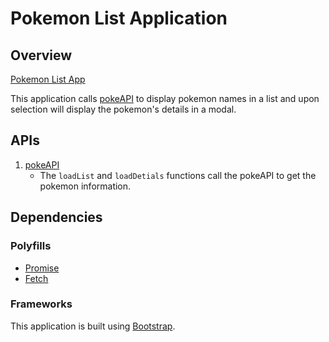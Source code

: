 # Pokemon List Application

## Overview

[Pokemon List App](https://mikkobelly.github.io/js-app/#)

This application calls [pokeAPI](https://pokeapi.co) to display pokemon names in a list and upon selection will display the pokemon's details in a modal. 

## APIs 

1. [pokeAPI](https://pokeapi.co)
    * The `loadList` and `loadDetials` functions call the pokeAPI to get the pokemon information.

## Dependencies 

### Polyfills 
* [Promise](https://raw.githubusercontent.com/taylorhakes/promise-polyfill/master/dist/polyfill.min.js)
* [Fetch](https://github.com/github/fetch)

### Frameworks 
This application is built using [Bootstrap](https://getbootstrap.com/).
